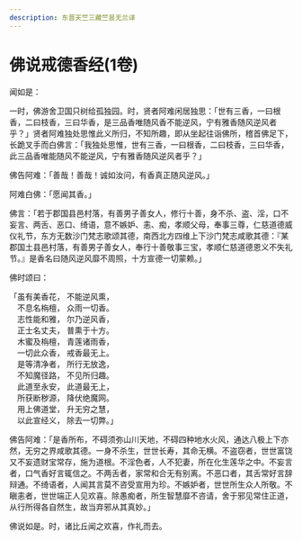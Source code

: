 ```yaml
---
description: 东晋天竺三藏竺昙无兰译
---
```


# 佛说戒德香经(1卷)

闻如是：

一时，佛游舍卫国只树给孤独园。时，贤者阿难闲居独思：「世有三香，一曰根香，二曰枝香，三曰华香，是三品香唯随风香不能逆风，宁有雅香随风逆风者乎？」贤者阿难独处思惟此义所归，不知所趣，即从坐起往诣佛所，稽首佛足下，长跪叉手而白佛言：「我独处思惟，世有三香，一曰根香，二曰枝香，三曰华香，此三品香唯能随风不能逆风，宁有雅香随风逆风者乎？」

佛告阿难：「善哉！善哉！诚如汝问，有香真正随风逆风。」

阿难白佛：「愿闻其香。」

佛言：「若于郡国县邑村落，有善男子善女人，修行十善，身不杀、盗、淫，口不妄言、两舌、恶口、绮语，意不嫉妒、恚、痴，孝顺父母，奉事三尊，仁慈道德威仪礼节，东方无数沙门梵志歌颂其德，南西北方四维上下沙门梵志咸歌其德：『某郡国土县邑村落，有善男子善女人，奉行十善敬事三宝，孝顺仁慈道德恩义不失礼节。』是香名曰随风逆风靡不周照，十方宣德一切蒙赖。」

佛时颂曰：

「虽有美香花， 不能逆风熏，\
　不息名栴檀， 众雨一切香。\
　志性能和雅， 尔乃逆风香，\
　正士名丈夫， 普熏于十方。\
　木蜜及栴檀， 青莲诸雨香，\
　一切此众香， 戒香最无上。\
　是等清净者， 所行无放逸，\
　不知魔径路， 不见所归趣。\
　此道至永安， 此道最无上，\
　所获断秽源， 降伏绝魔网。\
　用上佛道堂， 升无穷之慧，\
　以此宣经义， 除去一切弊。」

佛告阿难：「是香所布，不碍须弥山川天地，不碍四种地水火风，通达八极上下亦然，无穷之界咸歌其德。一身不杀生，世世长寿，其命无横。不盗窃者，世世富饶又不妄遗财宝常存，施为道根。不淫色者，人不犯妻，所在化生莲华之中。不妄言者，口气香好言辄信之。不两舌者，家常和合无有别离。不恶口者，其舌常好言辞辩通。不绮语者，人闻其言莫不咨受宣用为珍。不嫉妒者，世世所生众人所敬。不瞋恚者，世世端正人见欢喜。除愚痴者，所生智慧靡不咨请，舍于邪见常住正道，从行所得各自然生，故当弃邪从其真妙。」

佛说如是。时，诸比丘闻之欢喜，作礼而去。
